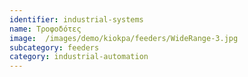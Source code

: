 ```yaml
---
identifier: industrial-systems
name: Τροφοδότες
image:  /images/demo/kiokpa/feeders/WideRange-3.jpg
subcategory: feeders
category: industrial-automation
---
```

